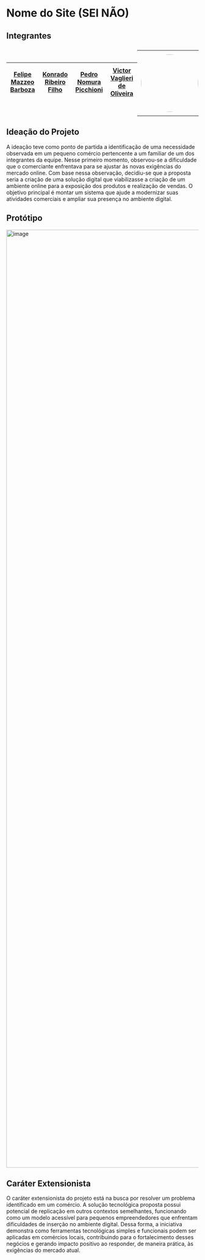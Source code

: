 # Nome do Site (SEI NÃO)

## Integrantes

<table style="width: 100%; display:flex; border-collapse: collapse; text-align: center; align-items: center;">
  <thead>
    <tr>
      <th style="padding: 10px; text-align: center;"><a href="https://github.com/ManoTilts" target="_blank">Felipe Mazzeo Barboza</th>
      <th style="padding: 10px; text-align: center;"><a href="https://github.com/KonradoRibeiro" target="_blank">Konrado Ribeiro Filho</th>
      <th style="padding: 10px; text-align: center;"><a href="https://github.com/PedroNomura" target="_blank">Pedro Nomura Picchioni</th>
      <th style="padding: 10px; text-align: center;"><a href="https://github.com/Victor-Vaglieri" target="_blank">Victor Vaglieri de Oliveira </th>
    </tr>
  </thead>
  <tbody>
    <tr>
      <td style="padding: 10px; text-align: center; vertical-align: middle;">
        <a href="https://github.com/ManoTilts" target="_blank">
          <img src="https://avatars.githubusercontent.com/u/99353851?v=4" style="width: 150px; height: 150px; display: block; margin: 0 auto; border-radius: 50%;" />
        </a>
      </td>
      <td style="padding: 10px; text-align: center; vertical-align: middle;">
        <a href="https://github.com/KonradoRibeiro" target="_blank">
          <img src="https://avatars.githubusercontent.com/u/182453931?v=4" style="width: 150px; height: 150px; display: block; margin: 0 auto; border-radius: 50%;" />
        </a>
      </td>
      <td style="padding: 10px; text-align: center; vertical-align: middle;">
        <a href="https://github.com/PedroNomura" target="_blank">
          <img src="https://avatars.githubusercontent.com/u/110983994?v=4" style="width: 150px; height: 150px; display: block; margin: 0 auto; border-radius: 50%;" />
        </a>
      </td>
      <td style="padding: 10px; text-align: center; vertical-align: middle;">
        <a href="https://github.com/Victor-Vaglieri" target="_blank">
          <img src="https://avatars.githubusercontent.com/u/127432508?v=4" style="width: 150px; height: 150px; display: block; margin: 0 auto; border-radius: 50%;" />
        </a>
      </td>
    </tr>
  </tbody>
  <tfoot>
    <tr>
      <th style="padding: 10px; text-align: center;">10402808</th>
      <th style="padding: 10px; text-align: center;">10435499</th>
      <th style="padding: 10px; text-align: center;">10401616</th>
      <th style="padding: 10px; text-align: center;">10400787</th>
    </tr>
  </tfoot>
</table>


<!--
+ [Felipe Mazzeo Barboza](https://github.com/ManoTilts/ManoTilts) - 10402808
+ [Konrado Ribeiro Filho]() - 10435499
+ [Pedro Nomura Picchioni](https://github.com/PedroNomura) - 10401616
+ [Victor Vaglieri de Oliveira](https://github.com/Victor-Vaglieri) - 10400787
-->

## Ideação do Projeto

A ideação teve como ponto de partida a identificação de uma necessidade observada em um pequeno comércio pertencente a um familiar de um dos integrantes da equipe. Nesse primeiro momento, observou-se a dificuldade que o comerciante enfrentava para se ajustar às novas exigências do mercado online. Com base nessa observação, decidiu-se que a proposta seria a criação de uma solução digital que viabilizasse a criação de um ambiente online para a exposição dos produtos e realização de vendas. O objetivo principal é montar um sistema que ajude a modernizar suas atividades comerciais e ampliar sua presença no ambiente digital.



## Protótipo

<img width="3812" height="2450" alt="image" src="https://github.com/user-attachments/assets/27dcebe8-2896-4c10-bb0e-d42deef97580" />

<!-- caso tenha varias imagens seria bom colocar o que cada uma delas representas, o que o usuario esta fazendo e etc...-->
<!-- do David https://github.com/david-pessoa/web-mobile/blob/main/README.md--> 

## Caráter Extensionista

O caráter extensionista do projeto está na busca por resolver um problema identificado em um comércio. A solução tecnológica proposta possui potencial de replicação em outros contextos semelhantes, funcionando como um modelo acessível para pequenos empreendedores que enfrentam dificuldades de inserção no ambiente digital. Dessa forma, a iniciativa demonstra como ferramentas tecnológicas simples e funcionais podem ser aplicadas em comércios locais, contribuindo para o fortalecimento desses negócios e gerando impacto positivo ao responder, de maneira prática, às exigências do mercado atual.
